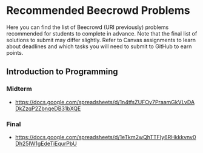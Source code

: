 Recommended Beecrowd Problems
=============================

Here you can find the list of Beecrowd (URI previously) problems recommended for students to complete in advance. Note that the final list of solutions to submit may differ slightly. Refer to Canvas assignments to learn about deadlines and which tasks you will need to submit to GitHub to earn points.

## Introduction to Programming

### Midterm

* <https://docs.google.com/spreadsheets/d/1n4tfsZUFOy7PraamGkVLvDADkZzqP2ZbnqeDB31bXQE>

### Final

* <https://docs.google.com/spreadsheets/d/1eTkm2wQhTTFIy6RHkkkvnv0Dh25IW1gEdeTiEqurPbU>
